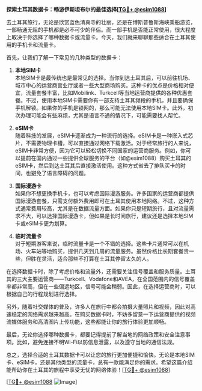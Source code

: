 **探索土耳其数据卡：畅游伊斯坦布尔的最佳选择[[TG💪+ @esim1088](https://t.me/s/esim1088)]**

去土耳其旅行，无论是欣赏蓝色清真寺的壮丽，还是在博斯普鲁斯海峡乘船游览，一部畅通无阻的手机都是必不可少的伴侣。而一部手机是否能正常使用，很大程度上取决于你选择了哪种数据卡或流量卡。今天，我们就来聊聊那些适合在土耳其使用的手机卡和流量卡。

首先，让我们了解一下常见的几种类型的数据卡：

1. **本地SIM卡**  
本地SIM卡是最传统也是最常见的选择。当你到达土耳其后，可以前往机场、城市中心的运营商营业厅或者一些大型商场购买。这种卡的优点是价格相对便宜，流量套餐丰富，比如Mobilink、Turkcell等当地运营商提供的各种优惠套餐。不过，使用本地SIM卡需要你有一部支持土耳其频段的手机，并且要确保手机解锁。如果你的手机是锁网的，那么可能无法使用本地SIM卡。此外，初次办理可能会有些麻烦，尤其是语言不通的情况下，可能需要找人帮忙。

2. **eSIM卡**  
随着科技的发展，eSIM卡逐渐成为一种流行的选择。eSIM卡是一种嵌入式芯片，不需要物理卡槽，可以直接通过网络下载激活。对于经常旅行的人来说，eSIM卡非常方便，因为它可以轻松切换不同国家的运营商服务。例如，你可以提前在国内通过一些提供全球服务的平台（如@esim1088）购买土耳其的eSIM卡，然后到达土耳其后直接激活使用。这种方式省去了排队买卡的时间，也避免了语言障碍的问题。

3. **国际漫游卡**  
如果你不想更换手机卡，也可以考虑国际漫游服务。许多国家的运营商都提供国际漫游套餐，只需支付额外费用即可在土耳其使用本地网络。不过，这种方式通常费用较高，尤其是在数据流量方面。如果你只是短期旅行，且对流量需求不大，可以选择国际漫游卡，但如果是长时间旅行，建议还是选择本地SIM卡或eSIM卡更为划算。

4. **临时流量卡**  
对于短期游客来说，临时流量卡是一个不错的选择。这些卡片通常可以在机场、火车站等地购买，提供几天到几周的流量服务。虽然价格比长期套餐贵一些，但胜在灵活，适合那些不打算在土耳其停留太久的人。

在选择数据卡时，除了考虑价格和流量外，还需要关注信号覆盖和服务质量。土耳其的三大主要运营商——Turkcell、Vodafone和AVEA，在全国范围内的信号覆盖率都非常高，但在一些偏远地区，信号可能会稍弱。因此，在选择运营商时，可以根据自己的行程规划进行选择。

另外，随着社交媒体的普及，许多人在旅行中都会拍摄大量照片和视频，因此对高速稳定的网络需求越来越高。在购买数据卡时，不妨多留意一下运营商提供的视频流媒体服务和高清图片上传功能，这些都能让你的旅行体验更加顺畅。

最后，无论你选择哪种数据卡，都要记得提前了解当地的网络政策和安全注意事项。比如，避免连接不明Wi-Fi以防信息泄露，以及遵守当地的通信法规。

总之，选择合适的土耳其数据卡可以让您的旅行更加便捷和愉快。无论是本地SIM卡、eSIM卡，还是其他类型的流量卡，总有一款能满足你的需求。希望这篇介绍能帮助你在土耳其的旅程中享受无忧的网络体验！[[TG💪+ @esim1088](https://t.me/s/esim1088)]

[[TG💪+ @esim1088](https://t.me/s/esim1088) ![Image](https://i.postimg.cc/4NQfJmqS/Snipaste-2025-05-13-00-14-12.png)]